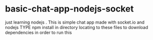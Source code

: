 # basic-chat-app-nodejs-socket
just learning nodejs . This is simple chat app made with socket.io and  nodejs
TYPE npm install in directory locating to these files to download dependencies in order to run this
